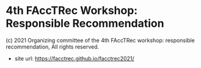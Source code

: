 4th FAccTRec Workshop: Responsible Recommendation
=================================================

(c) 2021 Organizing committee of the 4th FAccTRec workshop: responsible recommendation, All rights reserved.

* site url: <https://facctrec.github.io/facctrec2021/>
